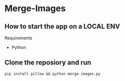 # Merge-Images

## How to start the app on a LOCAL ENV

Requirements
- Python

## Clone the reposiory and run 
```
pip install pillow && python merge-images.py
```
